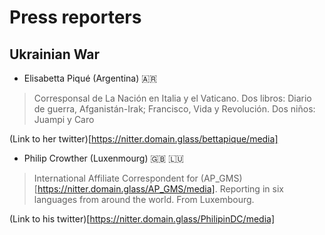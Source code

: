 # Press reporters

## Ukrainian War

- Elisabetta Piqué (Argentina) :argentina:

> Corresponsal de La Nación en Italia y el Vaticano. Dos libros: Diario de guerra, Afganistán-Irak; Francisco, Vida y Revolución. Dos niños: Juampi y Caro

(Link to her twitter)[https://nitter.domain.glass/bettapique/media]

- Philip Crowther (Luxenmourg) :gb: :luxembourg:

> International Affiliate Correspondent for (AP_GMS)[https://nitter.domain.glass/AP_GMS/media]. Reporting in six languages from around the world. From Luxembourg. 

(Link to his twitter)[https://nitter.domain.glass/PhilipinDC/media]